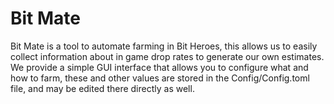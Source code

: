 # Bit Mate

Bit Mate is a tool to automate farming in Bit Heroes, this allows us to easily collect information about in game drop rates to generate our own estimates.
We provide a simple GUI interface that allows you to configure what and how to farm, these and other values are stored in the Config/Config.toml file, and may be edited there directly as well.